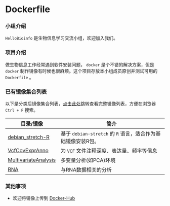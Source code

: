 # Dockerfile
### 小组介绍  
`HelloBioinfo` 是生物信息学习交流小组，欢迎加入我们。
### 项目介绍
做生物信息工作经常遇到软件安装问题， `docker` 是个不错的解决方案，但是 `docker` 制作镜像有时候也很麻烦。这个项目存放本小组成员原创并测试可用的 `Dockerfile` 。 
### 已有镜像集合列表  
以下是分类后镜像集合列表，[点击此处](./FullList.md)跳转查看完整镜像列表，方便在浏览器 `Ctrl + F` 搜索。 

| 目录/镜像 | 简介 |
| --- | --- |
| [debian_stretch-R](./debian_stretch-R) | 基于 `debian-stretch` 的 `R` 语言，适合作为基础镜像安装R包。 |
| [VcfCovExprAnno](./VcfCovExprAnno) | 为 `VCF` 文件注释深度、表达量、频率等信息 |
| [MultivariateAnalysis](./MultivariateAnalysis) | 多变量分析(如PCA)环境 |
| [RNA](./RNA) | 与RNA数据相关的分析 |
### 其他事项
* 欢迎将镜像上传到 [Docker-Hub](https://hub.docker.com/)
